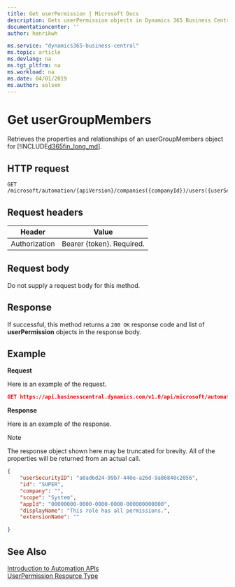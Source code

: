 ```yaml
---
title: Get userPermission | Microsoft Docs
description: Gets userPermission objects in Dynamics 365 Business Central.
documentationcenter: ''
author: henrikwh

ms.service: "dynamics365-business-central"
ms.topic: article
ms.devlang: na
ms.tgt_pltfrm: na
ms.workload: na
ms.date: 04/01/2019
ms.author: solsen
---
```


# Get userGroupMembers
Retrieves the properties and relationships of an userGroupMembers object for [!INCLUDE[d365fin_long_md](../developer/includes/d365fin_long_md.md)].

## HTTP request
```
GET /microsoft/automation/{apiVersion}/companies({companyId})/users({userSecurityID})/userPermissions
```

## Request headers
|Header|Value|
|------|-----|
|Authorization  |Bearer {token}. Required. |

## Request body
Do not supply a request body for this method.

## Response
If successful, this method returns a ```200 OK``` response code and list of  **userPermission** objects in the response body.

## Example

**Request**

Here is an example of the request.
```json
GET https://api.businesscentral.dynamics.com/v1.0/api/microsoft/automation/beta/companies({companyId})/users({userSecurityID})/userPermissions
```

**Response**

Here is an example of the response. 

> [!NOTE]  
>   The response object shown here may be truncated for brevity. All of the properties will be returned from an actual call.

```json
{
    "userSecurityID": "a0ad6d24-99b7-440e-a26d-9a86840c2056",
    "id": "SUPER",
    "company": "",
    "scope": "System",
    "appId": "00000000-0000-0000-0000-000000000000",
    "displayName": "This role has all permissions.",
    "extensionName": ""

}
```

## See Also 
[Introduction to Automation APIs](itpro-introduction-to-automation-apis.md)  
[UserPermission Resource Type](dynamics-microsoft-automation-userpermission.md)  
